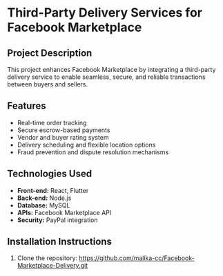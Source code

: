 # Third-Party Delivery Services for Facebook Marketplace

## Project Description
This project enhances Facebook Marketplace by integrating a third-party delivery service to enable seamless, secure, and reliable transactions between buyers and sellers.

## Features
- Real-time order tracking
- Secure escrow-based payments
- Vendor and buyer rating system
- Delivery scheduling and flexible location options
- Fraud prevention and dispute resolution mechanisms

## Technologies Used
- **Front-end:** React, Flutter
- **Back-end:** Node.js
- **Database:** MySQL
- **APIs:** Facebook Marketplace API
- **Security:** PayPal integration

## Installation Instructions
1. Clone the repository:  https://github.com/malika-cc/Facebook-Marketplace-Delivery.git
